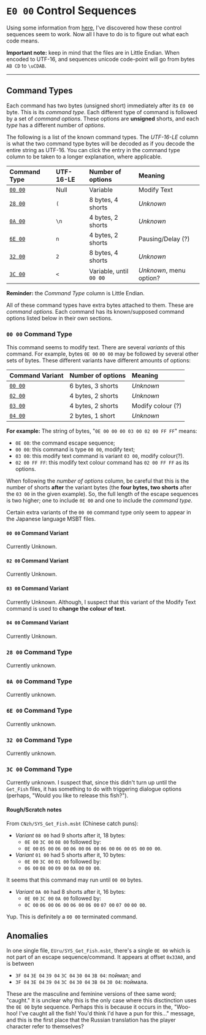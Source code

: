 # `E0 00` Control Sequences

Using some information from
[here](https://zeldamods.org/wiki/Msbt#Text_Commands), I've discovered how these
control sequences seem to work. Now all I have to do is to figure out what each
code means.

**Important note:** keep in mind that the files are in Little Endian. When
encoded to UTF-16, and sequences unicode code-point will go from bytes `AB CD`
to `\uCDAB`.


---


## Command Types

Each command has two bytes (unsigned short) immediately after its `E0 00` byte.
This is its *command type*. Each different type of command is followed by a set
of *command options*. These options are **unsigned** shorts, and each *type* has
a different number of *options*.

The following is a list of the known command types. The *UTF-16-LE* column is
what the two command type bytes will be decoded as if you decode the entire
string as UTF-16. You can click the entry in the command type column to be taken
to a longer explanation, where applicable.

| Command Type                   | UTF-16-LE | Number of options        | Meaning                 |
| :----------------------------- | :-------- | :----------------------- | :---------------------- |
| [`00 00`](#00-00-command-type) | Null      | Variable                 | Modify Text             |
| [`28 00`](#28-00-command-type) | `(`       | 8 bytes, 4 shorts        | *Unknown*               |
| [`0A 00`](#0A-00-command-type) | `\n`      | 4 bytes, 2 shorts        | *Unknown*               |
| [`6E 00`](#6E-00-command-type) | `n`       | 4 bytes, 2 shorts        | Pausing/Delay (?)       |
| [`32 00`](#32-00-command-type) | `2`       | 8 bytes, 4 shorts        | *Unknown*               |
| [`3C 00`](#3C-00-command-type) | `<`       | Variable, until `00 00`  | *Unknown*, menu option? |

**Reminder:** the *Command Type* column is Little Endian.

All of these command types have extra bytes attached to them. These are *command
options*. Each command has its known/supposed command options listed below in
their own sections.


### `00 00` Command Type

This command seems to modify text. There are several *variants* of this command.
For example, bytes `0E 00` `00 00` may be followed by several other sets of
bytes. These different variants have different amounts of options:

| Command Variant                   | Number of options | Meaning                 |
| :-------------------------------- | :---------------- | :---------------------- |
| [`00 00`](#00-00-command-variant) | 6 bytes, 3 shorts | *Unknown*               |
| [`02 00`](#02-00-command-variant) | 4 bytes, 2 shorts | *Unknown*               |
| [`03 00`](#03-00-command-variant) | 4 bytes, 2 shorts | Modify colour (?)       |
| [`04 00`](#04-00-command-variant) | 2 bytes, 1 short  | *Unknown*               |

**For example:** The string of bytes, "`0E 00 00 00 03 00 02 00 FF FF`" means:

- `0E 00`: the command escape sequence;
- `00 00`: this command is type `00 00`, modify text;
- `03 00`: this modify text command is variant `03 00`, modify colour(?).
- `02 00 FF FF`: this modify text colour command has `02 00 FF FF` as its
  options.

When following the *number of options* column, be careful that this is the
number of shorts **after** the variant bytes (the **four bytes, two shorts**
after the `03 00` in the given example). So, the full length of the escape
sequences is two higher; one to include `0E 00` and one to include the *command
type*.

Certain extra variants of the `00 00` command type only seem to appear in the
Japanese language MSBT files.


#### `00 00` Command Variant

Currently Unknown.


#### `02 00` Command Variant

Currently Unknown.


#### `03 00` Command Variant

Currently Unknown. Although, I suspect that this variant of the Modify Text
command is used to **change the colour of text**.


#### `04 00` Command Variant

Currently Unknown.


### `28 00` Command Type

Currently unknown.


### `0A 00` Command Type

Currently unknown.


### `6E 00` Command Type

Currently unknown.


### `32 00` Command Type

Currently unknown.


### `3C 00` Command Type

Currently unknown. I suspect that, since this didn't turn up until the
`Get_Fish` files, it has something to do with triggering dialogue options
(perhaps, "Would you like to release this fish?").


#### Rough/Scratch notes

From `CNzh/SYS_Get_Fish.msbt` (Chinese catch puns):

- *Variant* `08 00` had 9 shorts after it, 18 bytes: 
  - `0E 00` `3C 00` `08 00` followed by:
  - `0E 00` `05 00` `06 00` `06 00` `06 00` `06 00` `06 00` `05 00` `00 00`.
- *Variant* `01 00` had 5 shorts after it, 10 bytes:
  - `0E 00` `3C 00` `01 00` followed by:
  - `06 00` `08 00` `09 00` `0A 00` `00 00`.

It seems that this command may run until `00 00` bytes.

- *Variant* `0A 00` had 8 shorts after it, 16 bytes:
  - `0E 00` `3C 00` `0A 00` followed by:
  - `0C 00` `06 00` `06 00` `06 00` `06 00` `07 00` `07 00` `00 00`.

Yup. This is definitely a `00 00` terminated command.


## Anomalies

In one single file, `EUru/SYS_Get_Fish.msbt`, there's a single `0E 00` which is
not part of an escape sequence/command. It appears at offset `0x33A0`, and is
between

- `3F 04` `3E 04` `39 04` `3C 04` `30 04` `3B 04`: поймал; and
- `3F 04` `3E 04` `39 04` `3C 04` `30 04` `3B 04` `30 04`: поймала.

These are the masculine and feminine versions of thee same word; "caught." It is
unclear why this is the only case where this disctinction uses the `0E 00` byte
sequence. Perhaps this is because it occurs in the, "Woo-hoo! I've caught all
the fish! You'd think I'd have a pun for this..." message, and this is the first
place that the Russian translation has the player character refer to themselves?